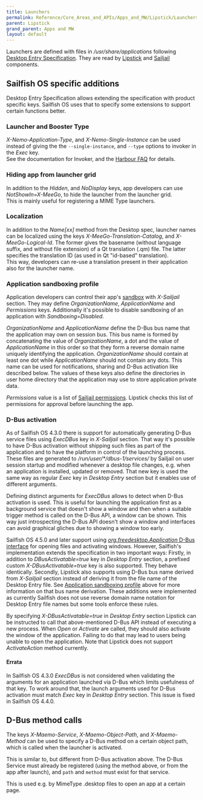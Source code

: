 ```yaml
---
title: Launchers
permalink: Reference/Core_Areas_and_APIs/Apps_and_MW/Lipstick/Launchers/
parent: Lipstick
grand_parent: Apps and MW
layout: default
---
```


Launchers are defined with files in _/usr/share/applications_ following [Desktop Entry
Specification](https://specifications.freedesktop.org/desktop-entry-spec/desktop-entry-spec-latest.html).
They are read by [Lipstick](/Reference/Core_Areas_and_APIs/Apps_and_MW/Lipstick/) and
[Sailjail](https://github.com/sailfishos/sailjail) components.

## Sailfish OS specific additions
Desktop Entry Specification allows extending the specification with product specific keys. Sailfish
OS uses that to specify some extensions to support certain functions better.

### Launcher and Booster Type
_X-Nemo-Application-Type_, and _X-Nemo-Single-Instance_ can be used instead
of giving the the `--single-instance`, and `--type` options to invoker in the
_Exec_ key.  
See the documentation for Invoker, and the
[Harbour FAQ](https://harbour.jolla.com/faq#.desktop-Files) for details.

### Hiding app from launcher grid
In addition to the _Hidden_, and _NoDisplay_ keys, app developers can use
_NotShowIn=X-MeeGo_, to hide the launcher from the launcher grid.  
This is mainly useful for registering a MIME Type launchers.

### Localization
In addition to the _Name[xx]_ method from the Desktop spec, launcher names can
be localized using the keys _X-MeeGo-Translation-Catalog_, and
_X-MeeGo-Logical-Id_. The former gives the basename (without language suffix, and
without file extension) of a Qt translation (.qm) file. The latter specifies
the translation ID (as used in Qt "id-based" translation).  
This way, developers can re-use a translation present in their application also
for the launcher name.

### Application sandboxing profile
Application developers can control their app's
[sandbox](https://github.com/sailfishos/sailjail-permissions#sailfish-os-application-sandboxing-and-permissions)
with _X-Sailjail_ section. They may define _OrganizationName_, _ApplicationName_ and _Permissions_
keys. Additionally it's possible to disable sandboxing of an application with _Sandboxing=Disabled_.

_OrganizationName_ and _ApplicationName_ define the D-Bus bus name that the application may own on
session bus. This bus name is formed by concatenating the value of _OrganizationName_, a dot and the
value of _ApplicationName_ in this order so that they form a reverse domain name uniquely
identifying the application. _OrganizationName_ should contain at least one dot while
_ApplicationName_ should not contain any dots. This name can be used for notifications, sharing and
D-Bus activation like described below. The values of these keys also define the directories in user
home directory that the application may use to store application private data.

_Permissions_ value is a list of [Sailjail
permissions](https://github.com/sailfishos/sailjail-permissions#permissions). Lipstick checks this
list of permissions for approval before launching the app.

### D-Bus activation
As of Sailfish OS 4.3.0 there is support for automatically generating D-Bus service files using
_ExecDBus_ key in _X-Sailjail_ section. That way it's possible to have D-Bus activation without
shipping such files as part of the application and to have the platform in control of the launching
process. These files are generated to _/run/user/\*/dbus-1/services/_ by Sailjail on user session
startup and modified whenever a desktop file changes, e.g. when an application is installed, updated
or removed. That new key is used the same way as regular _Exec_ key in _Desktop Entry_ section but
it enables use of different arguments.

Defining distinct arguments for _ExecDBus_ allows to detect when D-Bus activation is used. This is
useful for launching the application first as a background service that doesn't show a window and
then when a suitable trigger method is called on the D-Bus API, a window can be shown. This way just
introspecting the D-Bus API doesn't show a window and interfaces can avoid graphical gliches due to
showing a window too early.

Sailfish OS 4.5.0 and later support using [_org.freedesktop.Application_ D-Bus
interface](https://specifications.freedesktop.org/desktop-entry-spec/desktop-entry-spec-latest.html#dbus)
for opening files and activating windows. However, Sailfish's implementation extends the
specification in two important ways: Firstly, in addition to _DBusActivatable=true_ key in _Desktop
Entry_ section, a prefixed custom _X-DBusActivatable=true_ key is also supported. They behave
identically. Secondly, Lipstick also supports using D-Bus bus name derived from _X-Sailjail_ section
instead of deriving it from the file name of the Desktop Entry file. See [Application sandboxing
profile](#application-sandboxing-profile) above for more information on that bus name derivation.
These additions were implemented as currently Sailfish does not use reverse domain name notation for
Desktop Entry file names but some tools enforce these rules.

By specifying _X-DBusActivatable=true_ in _Desktop Entry_ section Lipstick can be instructed to call
that above-mentioned D-Bus API instead of executing a new process. When _Open_ or _Activate_ are
called, they should also activate the window of the application. Failing to do that may lead to
users being unable to open the application. Note that Lipstick does not support _ActivateAction_
method currently.

#### Errata
In Sailfish OS 4.3.0 _ExecDBus_ is not considered when validating the arguments for an application
launched via D-Bus which limits usefulness of that key. To work around that, the launch arguments
used for D-Bus activation must match _Exec_ key in _Desktop Entry_ section. This issue is fixed in
Sailfish OS 4.4.0.

## D-Bus method calls
The keys _X-Maemo-Service_, _X-Maemo-Object-Path_, and _X-Maemo-Method_ can be
used to specify a D-Bus method on a certain object path, which is called when
the launcher is activated.

This is similar to, but different from D-Bus activation above. The D-Bus
Service must already be registered (using the method above, or from the app
after launch), and `path` and `method` must exist for that service.

This is used e.g. by MimeType .desktop files to open an app at a certain page.

